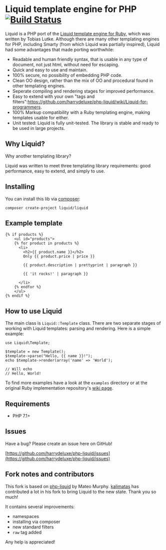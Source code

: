 # Liquid template engine for PHP [![Build Status](https://travis-ci.org/harrydeluxe/php-liquid.svg?branch=develop)](https://travis-ci.org/harrydeluxe/php-liquid)

Liquid is a PHP port of the [Liquid template engine for Ruby](https://github.com/Shopify/liquid), which was written by Tobias Lutke. Although there are many other templating engines for PHP, including Smarty (from which Liquid was partially inspired), Liquid had some advantages that made porting worthwhile:

 * Readable and human friendly syntax, that is usable in any type of document, not just html, without need for escaping.
 * Quick and easy to use and maintain.
 * 100% secure, no possibility of embedding PHP code.
 * Clean OO design, rather than the mix of OO and procedural found in other templating engines.
 * Seperate compiling and rendering stages for improved performance.
 * Easy to extend with your own "tags and filters":https://github.com/harrydeluxe/php-liquid/wiki/Liquid-for-programmers.
 * 100% Markup compatibility with a Ruby templating engine, making templates usable for either.
 * Unit tested: Liquid is fully unit-tested. The library is stable and ready to be used in large projects.

## Why Liquid?

Why another templating library?

Liquid was written to meet three templating library requirements: good performance, easy to extend, and simply to use.

## Installing

You can install this lib via [composer](https://getcomposer.org/):

    composer create-project liquid/liquid

## Example template

	{% if products %}
		<ul id="products">
		{% for product in products %}
		  <li>
			<h2>{{ product.name }}</h2>
			Only {{ product.price | price }}

			{{ product.description | prettyprint | paragraph }}

			{{ 'it rocks!' | paragraph }}

		  </li>
		{% endfor %}
		</ul>
	{% endif %}

## How to use Liquid

The main class is `Liquid::Template` class. There are two separate stages of working with Liquid templates: parsing and rendering. Here is a simple example:

    use Liquid\Template;

    $template = new Template();
    $template->parse("Hello, {{ name }}!");
    echo $template->render(array('name' => 'World');

	// Will echo
	// Hello, World!

To find more examples have a look at the `examples` directory or at the original Ruby implementation repository's [wiki page](https://github.com/Shopify/liquid/wiki).

## Requirements

 * PHP 7.1+

## Issues

Have a bug? Please create an issue here on GitHub!

[https://github.com/harrydeluxe/php-liquid/issues](https://github.com/harrydeluxe/php-liquid/issues)

## Fork notes and contributors

This fork is based on [php-liquid](http://code.google.com/p/php-liquid/) by Mateo Murphy. [kalimatas](https://github.com/kalimatas/php-liquid) has contributed a lot in his fork to bring Liquid to the new state. Thank you so much!

It contains several improvements:

 * namespaces
 * installing via composer
 * new standard filters
 * `raw` tag added

Any help is appreciated!
